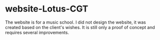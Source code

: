 # website-Lotus-CGT
The website is for a music school. I did not design the website, it was created based on the client's wishes. It is still only a proof of concept and requires several improvements.
